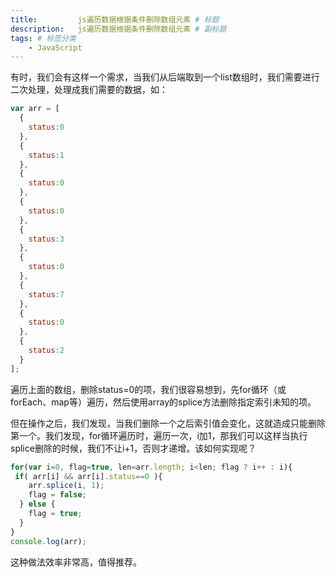 ```yaml
---
title:         js遍历数据根据条件删除数组元素 # 标题
description:   js遍历数据根据条件删除数组元素 # 副标题
tags: # 标签分类
    - JavaScript
---
```




有时，我们会有这样一个需求，当我们从后端取到一个list数组时，我们需要进行二次处理，处理成我们需要的数据，如：

```js
var arr = [
  {
    status:0
  },
  {
    status:1
  },
  {
    status:0
  },
  {
    status:0
  },
  {
    status:3
  },
  {
    status:0
  },
  {
    status:7
  },
  {
    status:0
  },
  {
    status:2
  }
];
```

遍历上面的数组，删除status=0的项，我们很容易想到，先for循环（或forEach、map等）遍历，然后使用array的splice方法删除指定索引未知的项。

但在操作之后，我们发现，当我们删除一个之后索引值会变化，这就造成只能删除第一个。我们发现，for循环遍历时，遍历一次，i加1，那我们可以这样当执行splice删除的时候，我们不让i+1，否则才递增。该如何实现呢？

```js
for(var i=0, flag=true, len=arr.length; i<len; flag ? i++ : i){
 if( arr[i] && arr[i].status==0 ){
    arr.splice(i, 1);
    flag = false;
  } else {
    flag = true;
  }
}
console.log(arr);
```

这种做法效率非常高，值得推荐。

